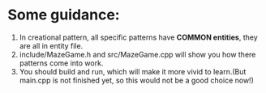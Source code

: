 # Some guidance:

1. In creational pattern, all specific patterns have **COMMON entities**, they are all in entity file.
2. include/MazeGame.h and src/MazeGame.cpp will show you how there patterns come into work.
3. You should build and run, which will make it more vivid to learn.(But main.cpp is not finished yet, so this would not be a good choice now!)